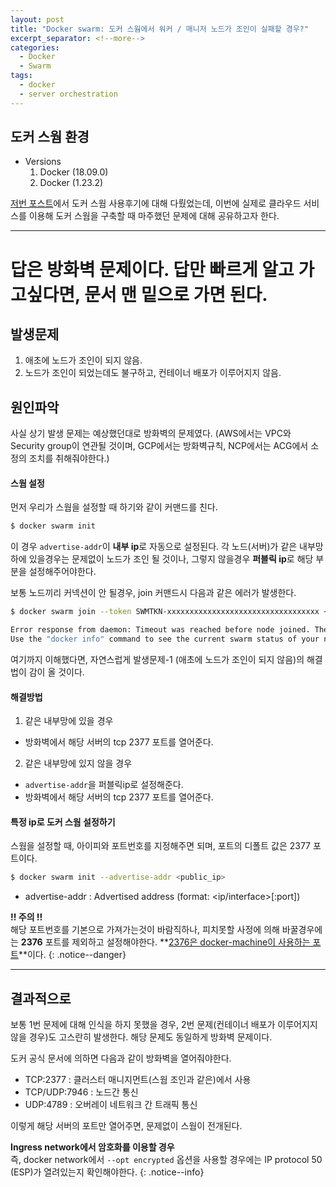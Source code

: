 ```yaml
---
layout: post
title: "Docker swarm: 도커 스웜에서 워커 / 매니저 노드가 조인이 실패할 경우?"
excerpt_separator: <!--more-->
categories:
  - Docker
  - Swarm
tags: 
  - docker
  - server orchestration
---
```


## 도커 스웜 환경
- Versions
  1. Docker (18.09.0)
  2. Docker (1.23.2)

[저번 포스트](https://hidekuma.github.io/docker/swarm/docker-swarm/)에서 도커 스웜 사용후기에 대해 다뤘었는데, 이번에 실제로 클라우드 서비스를 이용해 도커 스웜을 구축할 때 마주했던 문제에 대해 공유하고자 한다.

---
# 답은 방화벽 문제이다. 답만 빠르게 알고 가고싶다면, 문서 맨 밑으로 가면 된다.

## 발생문제
1. 애초에 노드가 조인이 되지 않음.
2. 노드가 조인이 되었는데도 불구하고, 컨테이너 배포가 이루어지지 않음.

## 원인파악
사실 상기 발생 문제는 예상했던대로 방화벽의 문제였다. (AWS에서는 VPC와 Security group이 연관될 것이며, GCP에서는 방화벽규칙, NCP에서는 ACG에서 소정의 조치를 취해줘야한다.)

#### 스웜 설정
먼저 우리가 스웜을 설정할 때 하기와 같이 커맨드를 친다.
```bash
$ docker swarm init
```
이 경우 `advertise-addr`이 **내부 ip**로 자동으로 설정된다. 
각 노드(서버)가 같은 내부망 하에 있을경우는 문제없이 노드가 조인 될 것이나, 그렇지 않을경우 **퍼블릭 ip**로 해당 부분을 설정해주어야한다.
<!--more-->

보통 노드끼리 커넥션이 안 될경우, join 커맨드시 다음과 같은 에러가 발생한다.
```bash
$ docker swarm join --token SWMTKN-xxxxxxxxxxxxxxxxxxxxxxxxxxxxxxxxxx <private:ip>:2377

Error response from daemon: Timeout was reached before node joined. The attempt to join the swarm will continue in the background. Use the "docker info" command to see the current swarm status of your node.
Use the "docker info" command to see the current swarm status of your node.
```
여기까지 이해했다면, 자연스럽게 발생문제-1 (애초에 노드가 조인이 되지 않음)의 해결법이 감이 올 것이다.

#### 해결방법
1. 같은 내부망에 있을 경우
  - 방화벽에서 해당 서버의 tcp 2377 포트를 열어준다.

2. 같은 내부망에 있지 않을 경우
  - `advertise-addr`을 퍼블릭ip로 설정해준다.
  - 방화벽에서 해당 서버의 tcp 2377 포트를 열어준다.

#### 특정 ip로 도커 스웜 설정하기
스웜을 설정할 때, 아이피와 포트번호를 지정해주면 되며, 포트의 디폴트 값은 2377 포트이다. 
```bash
$ docker swarm init --advertise-addr <public_ip>
```
- advertise-addr
: Advertised address (format: <ip/interface>[:port])


**!! 주의 !!** <br/>해당 포트번호를 기본으로 가져가는것이 바람직하나, 피치못할 사정에 의해 바꿀경우에는 **2376** 포트를 제외하고 설정해야한다. **<U>2376은 docker-machine이 사용하는 포트</U>**이다. 
{: .notice--danger}

---

## 결과적으로
보통 1번 문제에 대해 인식을 하지 못했을 경우, 2번 문제(컨테이너 배포가 이루어지지 않을 경우)도 고스란히 발생한다.
해당 문제도 동일하게 방화벽 문제이다.

도커 공식 문서에 의하면 다음과 같이 방화벽을 열어줘야한다.
- TCP:2377
: 클러스터 매니지먼트(스웜 조인과 같은)에서 사용
- TCP/UDP:7946
: 노드간 통신
- UDP:4789
: 오버레이 네트워크 간 트래픽 통신

이렇게 해당 서버의 포트만 열어주면, 문제없이 스웜이 전개된다.

**Ingress network에서 암호화를 이용할 경우** <br/>즉, docker network에서 `--opt encrypted` 옵션을 사용할 경우에는 IP protocol 50 (ESP)가 열려있는지 확인해야한다.
{: .notice--info}
